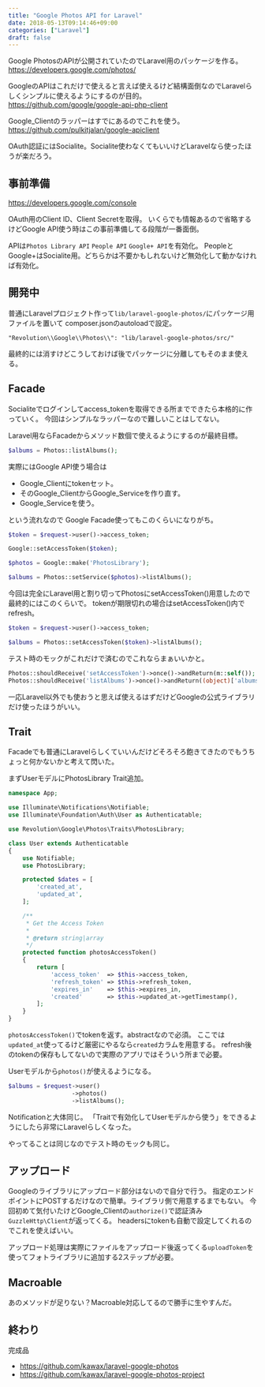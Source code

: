 ```yaml
---
title: "Google Photos API for Laravel"
date: 2018-05-13T09:14:46+09:00
categories: ["Laravel"]
draft: false
---
```


Google PhotosのAPIが公開されていたのでLaravel用のパッケージを作る。  
https://developers.google.com/photos/

GoogleのAPIはこれだけで使えると言えば使えるけど結構面倒なのでLaravelらしくシンプルに使えるようにするのが目的。  
https://github.com/google/google-api-php-client

Google_Clientのラッパーはすでにあるのでこれを使う。  
https://github.com/pulkitjalan/google-apiclient

OAuth認証にはSocialite。Socialite使わなくてもいいけどLaravelなら使ったほうが楽だろう。

## 事前準備
https://developers.google.com/console

OAuth用のClient ID、Client Secretを取得。
いくらでも情報あるので省略するけどGoogle API使う時はこの事前準備してる段階が一番面倒。  

APIは`Photos Library API` `People API` `Google+ API`を有効化。
PeopleとGoogle+はSocialite用。どちらかは不要かもしれないけど無効化して動かなければ有効化。

## 開発中
普通にLaravelプロジェクト作って`lib/laravel-google-photos/`にパッケージ用ファイルを置いて
composer.jsonのautoloadで設定。

```
"Revolution\\Google\\Photos\\": "lib/laravel-google-photos/src/"
```

最終的には消すけどこうしておけば後でパッケージに分離してもそのまま使える。

## Facade
Socialiteでログインしてaccess_tokenを取得できる所までできたら本格的に作っていく。
今回はシンプルなラッパーなので難しいことはしてない。

Laravel用ならFacadeからメソッド数個で使えるようにするのが最終目標。

```php
$albums = Photos::listAlbums();
```

実際にはGoogle API使う場合は

- Google_Clientにtokenセット。
- そのGoogle_ClientからGoogle_Serviceを作り直す。
- Google_Serviceを使う。

という流れなので
Google Facade使ってもこのくらいになりがち。

```php
$token = $request->user()->access_token;

Google::setAccessToken($token);

$photos = Google::make('PhotosLibrary');

$albums = Photos::setService($photos)->listAlbums();
```

今回は完全にLaravel用と割り切ってPhotosにsetAccessToken()用意したので最終的にはこのくらいで。
tokenが期限切れの場合はsetAccessToken()内でrefresh。

```php
$token = $request->user()->access_token;

$albums = Photos::setAccessToken($token)->listAlbums();
```

テスト時のモックがこれだけで済むのでこれならまぁいいかと。

```php
Photos::shouldReceive('setAccessToken')->once()->andReturn(m::self());
Photos::shouldReceive('listAlbums')->once()->andReturn((object)['albums' => []]);
```

一応Laravel以外でも使おうと思えば使えるはずだけどGoogleの公式ライブラリだけ使ったほうがいい。

## Trait
Facadeでも普通にLaravelらしくていいんだけどそろそろ飽きてきたのでもうちょっと何かないかと考えて閃いた。

まずUserモデルにPhotosLibrary Trait追加。

```php
namespace App;

use Illuminate\Notifications\Notifiable;
use Illuminate\Foundation\Auth\User as Authenticatable;

use Revolution\Google\Photos\Traits\PhotosLibrary;

class User extends Authenticatable
{
    use Notifiable;
    use PhotosLibrary;

    protected $dates = [
        'created_at',
        'updated_at',
    ];

    /**
     * Get the Access Token
     *
     * @return string|array
     */
    protected function photosAccessToken()
    {
        return [
            'access_token'  => $this->access_token,
            'refresh_token' => $this->refresh_token,
            'expires_in'    => $this->expires_in,
            'created'       => $this->updated_at->getTimestamp(),
        ];
    }
}
```

`photosAccessToken()`でtokenを返す。abstractなので必須。
ここでは`updated_at`使ってるけど厳密にやるなら`created`カラムを用意する。
refresh後のtokenの保存もしてないので実際のアプリではそういう所まで必要。

Userモデルから`photos()`が使えるようになる。

```php
$albums = $request->user()
                  ->photos()
                  ->listAlbums();
```

Notificationと大体同じ。
「Traitで有効化してUserモデルから使う」をできるようにしたら非常にLaravelらしくなった。

やってることは同じなのでテスト時のモックも同じ。

## アップロード
Googleのライブラリにアップロード部分はないので自分で行う。
指定のエンドポイントにPOSTするだけなので簡単。ライブラリ側で用意するまでもない。
今回初めて気付いたけどGoogle_Clientの`authorize()`で認証済み`GuzzleHttp\Client`が返ってくる。
headersにtokenも自動で設定してくれるのでこれを使えばいい。

アップロード処理は実際にファイルをアップロード後返ってくる`uploadToken`を使ってフォトライブラリに追加する2ステップが必要。

## Macroable
あのメソッドが足りない？Macroable対応してるので勝手に生やすんだ。

## 終わり
完成品

- https://github.com/kawax/laravel-google-photos
- https://github.com/kawax/laravel-google-photos-project
